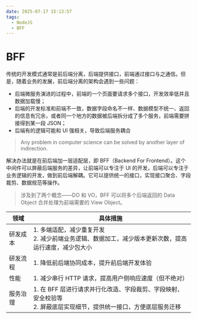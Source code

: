 ```yaml
---
date: 2025-07-17 15:13:57
tags:
  - NodeJS
  - BFF
---
```


# BFF

传统的开发模式通常是前后端分离，后端提供接口，前端通过接口与之通信。但是，随着业务的发展，前后端分离的架构会遇到一些问题：

- 后端微服务演进的过程中，前端的一个页面要请求多个接口，开发效率低并且数据加载慢；
- 后端的开发标准和前端不一致，数据字段命名不一样、数据模型不统一、返回的信息有冗余，或者同一个地方的数据被后端拆分成了多个服务，前端需要拼接得到某一段 JSON；
- 后端有的逻辑可能和 UI 强相关，导致后端服务耦合

> Any problem in computer science can be solved by another layer of indirection.

解决办法就是在前后端加一层适配层，即 BFF（Backend For Frontend）。这个中间件可以屏蔽后端服务的差异，让前端可以专注于 UI 的开发，后端可以专注于业务逻辑的开发，做到前后端解耦。它可以提供统一的接口，实现接口聚合、字段裁剪、数据规范等操作。

> 涉及到了两个概念——DO 和 VO，BFF 可以将多个后端返回的 Data Object 合并处理为前端需要的 View Object。

| 领域     | 具体措施                                                                                                               |
| -------- | ---------------------------------------------------------------------------------------------------------------------- |
| 研发成本 | 1. 多端适配，减少重复开发<br> 2. 减少前端业务逻辑、数据加工，减少版本更新次数，提高运行速度，减少包大小                |
| 研发流程 | 1. 降低前后端协同成本，提升前后端开发体验                                                                              |
| 性能     | 1. 减少串行 HTTP 请求，提高用户侧响应速度（但不绝对）                                                                  |
| 服务治理 | 1. 在 BFF 层进行请求并行化改造、字段裁剪、字段映射、安全校验等<br> 2. 屏蔽底层实现细节，提供统一接口，方便底层服务迁移 |
